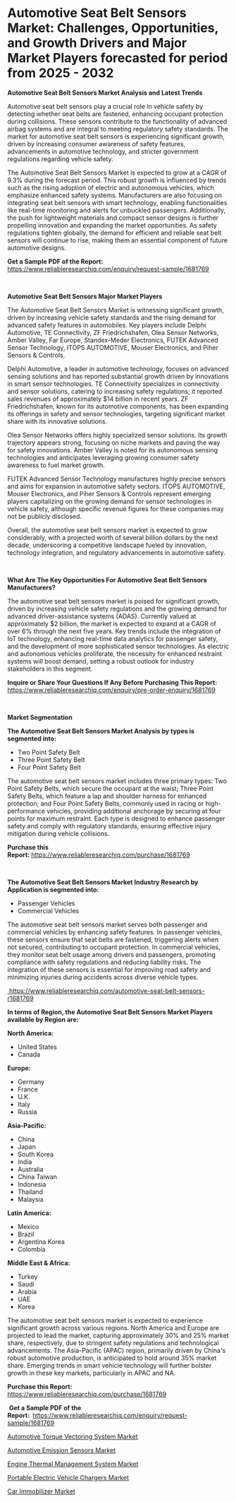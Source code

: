 <p><h1>Automotive Seat Belt Sensors Market: Challenges, Opportunities, and Growth Drivers and Major Market Players forecasted for period from 2025 - 2032</h1></p><p><strong>Automotive Seat Belt Sensors Market Analysis and Latest Trends</strong></p>
<p><p>Automotive seat belt sensors play a crucial role in vehicle safety by detecting whether seat belts are fastened, enhancing occupant protection during collisions. These sensors contribute to the functionality of advanced airbag systems and are integral to meeting regulatory safety standards. The market for automotive seat belt sensors is experiencing significant growth, driven by increasing consumer awareness of safety features, advancements in automotive technology, and stricter government regulations regarding vehicle safety.</p><p>The Automotive Seat Belt Sensors Market is expected to grow at a CAGR of 9.3% during the forecast period. This robust growth is influenced by trends such as the rising adoption of electric and autonomous vehicles, which emphasize enhanced safety systems. Manufacturers are also focusing on integrating seat belt sensors with smart technology, enabling functionalities like real-time monitoring and alerts for unbuckled passengers. Additionally, the push for lightweight materials and compact sensor designs is further propelling innovation and expanding the market opportunities. As safety regulations tighten globally, the demand for efficient and reliable seat belt sensors will continue to rise, making them an essential component of future automotive designs.</p></p>
<p><strong>Get a Sample PDF of the Report:&nbsp;</strong> <a href="https://www.reliableresearchiq.com/enquiry/request-sample/1681769?utm_campaign=104&utm_medium=2&utm_source=Github&utm_content=ia&utm_term=24032025&utm_id=automotive-seat-belt-sensors">https://www.reliableresearchiq.com/enquiry/request-sample/1681769</a></p>
<p>&nbsp;</p>
<p><strong>Automotive Seat Belt Sensors Major Market Players</strong></p>
<p><p>The Automotive Seat Belt Sensors Market is witnessing significant growth, driven by increasing vehicle safety standards and the rising demand for advanced safety features in automobiles. Key players include Delphi Automotive, TE Connectivity, ZF Friedrichshafen, Olea Sensor Networks, Amber Valley, Far Europe, Standex-Meder Electronics, FUTEK Advanced Sensor Technology, ITOPS AUTOMOTIVE, Mouser Electronics, and Piher Sensors & Controls.</p><p>Delphi Automotive, a leader in automotive technology, focuses on advanced sensing solutions and has reported substantial growth driven by innovations in smart sensor technologies. TE Connectivity specializes in connectivity and sensor solutions, catering to increasing safety regulations; it reported sales revenues of approximately $14 billion in recent years. ZF Friedrichshafen, known for its automotive components, has been expanding its offerings in safety and sensor technologies, targeting significant market share with its innovative solutions. </p><p>Olea Sensor Networks offers highly specialized sensor solutions. Its growth trajectory appears strong, focusing on niche markets and paving the way for safety innovations. Amber Valley is noted for its autonomous sensing technologies and anticipates leveraging growing consumer safety awareness to fuel market growth. </p><p>FUTEK Advanced Sensor Technology manufactures highly precise sensors and aims for expansion in automotive safety sectors. ITOPS AUTOMOTIVE, Mouser Electronics, and Piher Sensors & Controls represent emerging players capitalizing on the growing demand for sensor technologies in vehicle safety, although specific revenue figures for these companies may not be publicly disclosed.</p><p>Overall, the automotive seat belt sensors market is expected to grow considerably, with a projected worth of several billion dollars by the next decade, underscoring a competitive landscape fueled by innovation, technology integration, and regulatory advancements in automotive safety.</p></p>
<p>&nbsp;</p>
<p><strong>What Are The Key Opportunities For Automotive Seat Belt Sensors Manufacturers?</strong></p>
<p><p>The automotive seat belt sensors market is poised for significant growth, driven by increasing vehicle safety regulations and the growing demand for advanced driver-assistance systems (ADAS). Currently valued at approximately $2 billion, the market is expected to expand at a CAGR of over 6% through the next five years. Key trends include the integration of IoT technology, enhancing real-time data analytics for passenger safety, and the development of more sophisticated sensor technologies. As electric and autonomous vehicles proliferate, the necessity for enhanced restraint systems will boost demand, setting a robust outlook for industry stakeholders in this segment.</p></p>
<p><strong>Inquire or Share Your Questions If Any Before Purchasing This Report:</strong> <a href="https://www.reliableresearchiq.com/enquiry/pre-order-enquiry/1681769?utm_campaign=104&utm_medium=2&utm_source=Github&utm_content=ia&utm_term=24032025&utm_id=automotive-seat-belt-sensors">https://www.reliableresearchiq.com/enquiry/pre-order-enquiry/1681769</a></p>
<p>&nbsp;</p>
<p><strong>Market Segmentation</strong></p>
<p><strong>The Automotive Seat Belt Sensors Market Analysis by types is segmented into:</strong></p>
<p><ul><li>Two Point Safety Belt</li><li>Three Point Safety Belt</li><li>Four Point Safety Belt</li></ul></p>
<p><p>The automotive seat belt sensors market includes three primary types: Two Point Safety Belts, which secure the occupant at the waist; Three Point Safety Belts, which feature a lap and shoulder harness for enhanced protection; and Four Point Safety Belts, commonly used in racing or high-performance vehicles, providing additional anchorage by securing at four points for maximum restraint. Each type is designed to enhance passenger safety and comply with regulatory standards, ensuring effective injury mitigation during vehicle collisions.</p></p>
<p><strong>Purchase this Report:&nbsp;</strong><a href="https://www.reliableresearchiq.com/purchase/1681769?utm_campaign=104&utm_medium=2&utm_source=Github&utm_content=ia&utm_term=24032025&utm_id=automotive-seat-belt-sensors">https://www.reliableresearchiq.com/purchase/1681769</a></p>
<p>&nbsp;</p>
<p><strong>The Automotive Seat Belt Sensors Market Industry Research by Application is segmented into:</strong></p>
<p><ul><li>Passenger Vehicles</li><li>Commercial Vehicles</li></ul></p>
<p><p>The automotive seat belt sensors market serves both passenger and commercial vehicles by enhancing safety features. In passenger vehicles, these sensors ensure that seat belts are fastened, triggering alerts when not secured, contributing to occupant protection. In commercial vehicles, they monitor seat belt usage among drivers and passengers, promoting compliance with safety regulations and reducing liability risks. The integration of these sensors is essential for improving road safety and minimizing injuries during accidents across diverse vehicle types.</p></p>
<p><a href="https://www.reliableresearchiq.com/automotive-seat-belt-sensors-r1681769?utm_campaign=104&utm_medium=2&utm_source=Github&utm_content=ia&utm_term=24032025&utm_id=automotive-seat-belt-sensors">&nbsp;https://www.reliableresearchiq.com/automotive-seat-belt-sensors-r1681769</a></p>
<p><strong>In terms of Region, the Automotive Seat Belt Sensors Market Players available by Region are:</strong></p>
<p>
    <p> <strong> North America: </strong>
        <ul>
            <li>United States</li>
            <li>Canada</li>
        </ul>
        </p> 
    <p> <strong> Europe: </strong>
        <ul>
            <li>Germany</li>
            <li>France</li>
            <li>U.K.</li>
            <li>Italy</li>
            <li>Russia</li>
        </ul>
        </p> 
    <p> <strong> Asia-Pacific: </strong>
        <ul>
            <li>China</li>
            <li>Japan</li>
            <li>South Korea</li>
            <li>India</li>
            <li>Australia</li>
            <li>China Taiwan</li>
            <li>Indonesia</li>
            <li>Thailand</li>
            <li>Malaysia</li>
        </ul>
        </p> 
    <p> <strong> Latin America: </strong>
        <ul>
            <li>Mexico</li>
            <li>Brazil</li>
            <li>Argentina Korea</li>
            <li>Colombia</li>
        </ul>
        </p> 
    <p> <strong> Middle East & Africa: </strong>
        <ul>
            <li>Turkey</li>
            <li>Saudi</li>
            <li>Arabia</li>
            <li>UAE</li>
            <li>Korea</li>
        </ul>
    </p>
    </p>
<p><p>The automotive seat belt sensors market is expected to experience significant growth across various regions. North America and Europe are projected to lead the market, capturing approximately 30% and 25% market share, respectively, due to stringent safety regulations and technological advancements. The Asia-Pacific (APAC) region, primarily driven by China's robust automotive production, is anticipated to hold around 35% market share. Emerging trends in smart vehicle technology will further bolster growth in these key markets, particularly in APAC and NA.</p></p>
<p><strong>Purchase this Report: </strong><a href="https://www.reliableresearchiq.com/purchase/1681769?utm_campaign=104&utm_medium=2&utm_source=Github&utm_content=ia&utm_term=24032025&utm_id=automotive-seat-belt-sensors">https://www.reliableresearchiq.com/purchase/1681769</a></p>
<p>&nbsp;<strong>Get a Sample PDF of the Report:&nbsp;&nbsp;</strong><a href="https://www.reliableresearchiq.com/enquiry/request-sample/1681769?utm_campaign=104&utm_medium=2&utm_source=Github&utm_content=ia&utm_term=24032025&utm_id=automotive-seat-belt-sensors">https://www.reliableresearchiq.com/enquiry/request-sample/1681769</a></p>
<p><strong></strong></p>
<p><p><a href="https://github.com/kleyderoomes/Market-Research-Report-List-1/blob/main/automotive-torque-vectoring-system-market.md?utm_campaign=104&utm_medium=2&utm_source=Github&utm_content=ia&utm_term=24032025&utm_id=automotive-seat-belt-sensors">Automotive Torque Vectoring System Market</a></p><p><a href="https://github.com/cavushjla/Market-Research-Report-List-1/blob/main/automotive-emission-sensors-market.md?utm_campaign=104&utm_medium=2&utm_source=Github&utm_content=ia&utm_term=24032025&utm_id=automotive-seat-belt-sensors">Automotive Emission Sensors Market</a></p><p><a href="https://github.com/evraltandre36/Market-Research-Report-List-1/blob/main/engine-thermal-management-system-market.md?utm_campaign=104&utm_medium=2&utm_source=Github&utm_content=ia&utm_term=24032025&utm_id=automotive-seat-belt-sensors">Engine Thermal Management System Market</a></p><p><a href="https://github.com/alrogikrosa/Market-Research-Report-List-1/blob/main/portable-electric-vehicle-chargers-market.md?utm_campaign=104&utm_medium=2&utm_source=Github&utm_content=ia&utm_term=24032025&utm_id=automotive-seat-belt-sensors">Portable Electric Vehicle Chargers Market</a></p><p><a href="https://github.com/coricnzati/Market-Research-Report-List-1/blob/main/car-immobilizer-market.md?utm_campaign=104&utm_medium=2&utm_source=Github&utm_content=ia&utm_term=24032025&utm_id=automotive-seat-belt-sensors">Car Immobilizer Market</a></p></p>